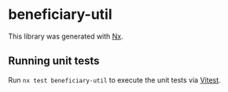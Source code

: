 # beneficiary-util

This library was generated with [Nx](https://nx.dev).

## Running unit tests

Run `nx test beneficiary-util` to execute the unit tests via [Vitest](https://vitest.dev/).
